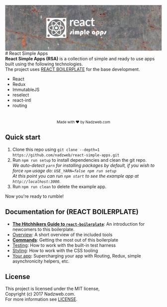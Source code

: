 <img src="https://raw.githubusercontent.com/nadzweb/react-simple-apps/master/assets/banner.jpg" alt="react simple apps" align="center" />

<br />
# React Simple Apps 
<div>
  <strong>React Simple Apps (RSA)</strong> is a collection of simple and ready to use apps built using the following technologies.<br/>
  The project uses <a href="https://david-dm.org/mxstbr/react-boilerplate" target="_blank">REACT BOILERPLATE</a> for the base development.
  <br/>
  <ul>
    <li>React</li>
    <li>Redux</li>
    <li>ImmutableJS</li>
    <li>reselect</li>
    <li>react-intl</li>
    <li>routing</li>
  </ul>
</div>

<br />

<div align="center">
  <sub>Made with ❤︎ by Nadzweb.com</sub>
</div>

## Quick start

1. Clone this repo using `git clone --depth=1 https://github.com/nadzweb/react-simple-apps.git`
1. Run `npm run setup` to install dependencies and clean the git repo.<br />
   *We auto-detect `yarn` for installing packages by default, if you wish to force `npm` usage do: `USE_YARN=false npm run setup`*<br />
   *At this point you can run `npm start` to see the example app at `http://localhost:3000`.*
1. Run `npm run clean` to delete the example app.

Now you're ready to rumble!

## Documentation for (REACT BOILERPLATE)

- [**The Hitchhikers Guide to `react-boilerplate`**](docs/general/introduction.md): An introduction for newcomers to this boilerplate.
- [Overview](docs/general): A short overview of the included tools
- [**Commands**](docs/general/commands.md): Getting the most out of this boilerplate
- [Testing](docs/testing): How to work with the built-in test harness
- [Styling](docs/css): How to work with the CSS tooling
- [Your app](docs/js): Supercharging your app with Routing, Redux, simple
  asynchronicity helpers, etc.

## License

This project is licensed under the MIT license, <br/>
Copyright (c) 2017 Nadzweb.com.<br/>
For more information see [LICENSE](LICENSE.md).
